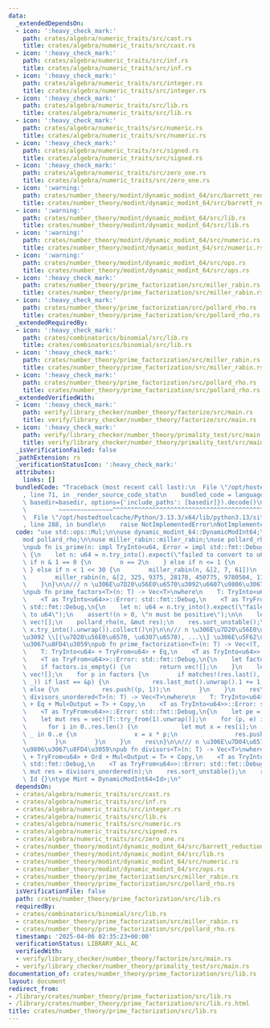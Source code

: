 ```yaml
---
data:
  _extendedDependsOn:
  - icon: ':heavy_check_mark:'
    path: crates/algebra/numeric_traits/src/cast.rs
    title: crates/algebra/numeric_traits/src/cast.rs
  - icon: ':heavy_check_mark:'
    path: crates/algebra/numeric_traits/src/inf.rs
    title: crates/algebra/numeric_traits/src/inf.rs
  - icon: ':heavy_check_mark:'
    path: crates/algebra/numeric_traits/src/integer.rs
    title: crates/algebra/numeric_traits/src/integer.rs
  - icon: ':heavy_check_mark:'
    path: crates/algebra/numeric_traits/src/lib.rs
    title: crates/algebra/numeric_traits/src/lib.rs
  - icon: ':heavy_check_mark:'
    path: crates/algebra/numeric_traits/src/numeric.rs
    title: crates/algebra/numeric_traits/src/numeric.rs
  - icon: ':heavy_check_mark:'
    path: crates/algebra/numeric_traits/src/signed.rs
    title: crates/algebra/numeric_traits/src/signed.rs
  - icon: ':heavy_check_mark:'
    path: crates/algebra/numeric_traits/src/zero_one.rs
    title: crates/algebra/numeric_traits/src/zero_one.rs
  - icon: ':warning:'
    path: crates/number_theory/modint/dynamic_modint_64/src/barrett_reduction.rs
    title: crates/number_theory/modint/dynamic_modint_64/src/barrett_reduction.rs
  - icon: ':warning:'
    path: crates/number_theory/modint/dynamic_modint_64/src/lib.rs
    title: crates/number_theory/modint/dynamic_modint_64/src/lib.rs
  - icon: ':warning:'
    path: crates/number_theory/modint/dynamic_modint_64/src/numeric.rs
    title: crates/number_theory/modint/dynamic_modint_64/src/numeric.rs
  - icon: ':warning:'
    path: crates/number_theory/modint/dynamic_modint_64/src/ops.rs
    title: crates/number_theory/modint/dynamic_modint_64/src/ops.rs
  - icon: ':heavy_check_mark:'
    path: crates/number_theory/prime_factorization/src/miller_rabin.rs
    title: crates/number_theory/prime_factorization/src/miller_rabin.rs
  - icon: ':heavy_check_mark:'
    path: crates/number_theory/prime_factorization/src/pollard_rho.rs
    title: crates/number_theory/prime_factorization/src/pollard_rho.rs
  _extendedRequiredBy:
  - icon: ':heavy_check_mark:'
    path: crates/combinatorics/binomial/src/lib.rs
    title: crates/combinatorics/binomial/src/lib.rs
  - icon: ':heavy_check_mark:'
    path: crates/number_theory/prime_factorization/src/miller_rabin.rs
    title: crates/number_theory/prime_factorization/src/miller_rabin.rs
  - icon: ':heavy_check_mark:'
    path: crates/number_theory/prime_factorization/src/pollard_rho.rs
    title: crates/number_theory/prime_factorization/src/pollard_rho.rs
  _extendedVerifiedWith:
  - icon: ':heavy_check_mark:'
    path: verify/library_checker/number_theory/factorize/src/main.rs
    title: verify/library_checker/number_theory/factorize/src/main.rs
  - icon: ':heavy_check_mark:'
    path: verify/library_checker/number_theory/primality_test/src/main.rs
    title: verify/library_checker/number_theory/primality_test/src/main.rs
  _isVerificationFailed: false
  _pathExtension: rs
  _verificationStatusIcon: ':heavy_check_mark:'
  attributes:
    links: []
  bundledCode: "Traceback (most recent call last):\n  File \"/opt/hostedtoolcache/Python/3.13.3/x64/lib/python3.13/site-packages/onlinejudge_verify/documentation/build.py\"\
    , line 71, in _render_source_code_stat\n    bundled_code = language.bundle(stat.path,\
    \ basedir=basedir, options={'include_paths': [basedir]}).decode()\n          \
    \         ~~~~~~~~~~~~~~~^^^^^^^^^^^^^^^^^^^^^^^^^^^^^^^^^^^^^^^^^^^^^^^^^^^^^^^^^^^^^^^^^^\n\
    \  File \"/opt/hostedtoolcache/Python/3.13.3/x64/lib/python3.13/site-packages/onlinejudge_verify/languages/rust.py\"\
    , line 288, in bundle\n    raise NotImplementedError\nNotImplementedError\n"
  code: "use std::ops::Mul;\n\nuse dynamic_modint_64::DynamicModInt64;\n\nmod miller_rabin;\n\
    mod pollard_rho;\n\nuse miller_rabin::miller_rabin;\nuse pollard_rho::pollard_rho;\n\
    \npub fn is_prime(n: impl TryInto<u64, Error = impl std::fmt::Debug>) -> bool\
    \ {\n    let n: u64 = n.try_into().expect(\"failed to convert to u64\");\n   \
    \ if n & 1 == 0 {\n        n == 2\n    } else if n <= 1 {\n        false\n   \
    \ } else if n < 1 << 30 {\n        miller_rabin(n, &[2, 7, 61])\n    } else {\n\
    \        miller_rabin(n, &[2, 325, 9375, 28178, 450775, 9780504, 1795265022])\n\
    \    }\n}\n\n/// n \u306E\u7D20\u56E0\u6570\u3092\u6607\u9806\u3067\u8FD4\u3059\
    \npub fn prime_factors<T>(n: T) -> Vec<T>\nwhere\n    T: TryInto<u64> + TryFrom<u64>,\n\
    \    <T as TryInto<u64>>::Error: std::fmt::Debug,\n    <T as TryFrom<u64>>::Error:\
    \ std::fmt::Debug,\n{\n    let n: u64 = n.try_into().expect(\"failed to convert\
    \ to u64\");\n    assert!(n > 0, \"n must be positive\");\n\n    let mut res =\
    \ vec![];\n    pollard_rho(n, &mut res);\n    res.sort_unstable();\n    res.into_iter().map(|x|\
    \ x.try_into().unwrap()).collect()\n}\n\n/// n \u306E\u7D20\u56E0\u6570\u5206\u89E3\
    \u3092 \\[(\u7D20\u56E0\u6570, \u6307\u6570), ...\\] \u306E\u5F62\u3067\u6607\u9806\
    \u3067\u8FD4\u3059\npub fn prime_factorization<T>(n: T) -> Vec<(T, usize)>\nwhere\n\
    \    T: TryInto<u64> + TryFrom<u64> + Eq,\n    <T as TryInto<u64>>::Error: std::fmt::Debug,\n\
    \    <T as TryFrom<u64>>::Error: std::fmt::Debug,\n{\n    let factors = prime_factors(n);\n\
    \    if factors.is_empty() {\n        return vec![];\n    }\n    let mut res =\
    \ vec![];\n    for p in factors {\n        if matches!(res.last(), Some((last,\
    \ _)) if last == &p) {\n            res.last_mut().unwrap().1 += 1;\n        }\
    \ else {\n            res.push((p, 1));\n        }\n    }\n    res\n}\n\npub fn\
    \ divisors_unordered<T>(n: T) -> Vec<T>\nwhere\n    T: TryInto<u64> + TryFrom<u64>\
    \ + Eq + Mul<Output = T> + Copy,\n    <T as TryInto<u64>>::Error: std::fmt::Debug,\n\
    \    <T as TryFrom<u64>>::Error: std::fmt::Debug,\n{\n    let pe = prime_factorization(n);\n\
    \    let mut res = vec![T::try_from(1).unwrap()];\n    for (p, e) in pe {\n  \
    \      for i in 0..res.len() {\n            let mut x = res[i];\n            for\
    \ _ in 0..e {\n                x = x * p;\n                res.push(x);\n    \
    \        }\n        }\n    }\n    res\n}\n\n/// n \u306E\u7D04\u6570\u3092\u6607\
    \u9806\u3067\u8FD4\u3059\npub fn divisors<T>(n: T) -> Vec<T>\nwhere\n    T: TryInto<u64>\
    \ + TryFrom<u64> + Ord + Mul<Output = T> + Copy,\n    <T as TryInto<u64>>::Error:\
    \ std::fmt::Debug,\n    <T as TryFrom<u64>>::Error: std::fmt::Debug,\n{\n    let\
    \ mut res = divisors_unordered(n);\n    res.sort_unstable();\n    res\n}\n\nenum\
    \ Id {}\ntype Mint = DynamicModInt64<Id>;\n"
  dependsOn:
  - crates/algebra/numeric_traits/src/cast.rs
  - crates/algebra/numeric_traits/src/inf.rs
  - crates/algebra/numeric_traits/src/integer.rs
  - crates/algebra/numeric_traits/src/lib.rs
  - crates/algebra/numeric_traits/src/numeric.rs
  - crates/algebra/numeric_traits/src/signed.rs
  - crates/algebra/numeric_traits/src/zero_one.rs
  - crates/number_theory/modint/dynamic_modint_64/src/barrett_reduction.rs
  - crates/number_theory/modint/dynamic_modint_64/src/lib.rs
  - crates/number_theory/modint/dynamic_modint_64/src/numeric.rs
  - crates/number_theory/modint/dynamic_modint_64/src/ops.rs
  - crates/number_theory/prime_factorization/src/miller_rabin.rs
  - crates/number_theory/prime_factorization/src/pollard_rho.rs
  isVerificationFile: false
  path: crates/number_theory/prime_factorization/src/lib.rs
  requiredBy:
  - crates/combinatorics/binomial/src/lib.rs
  - crates/number_theory/prime_factorization/src/miller_rabin.rs
  - crates/number_theory/prime_factorization/src/pollard_rho.rs
  timestamp: '2025-04-06 02:35:23+00:00'
  verificationStatus: LIBRARY_ALL_AC
  verifiedWith:
  - verify/library_checker/number_theory/factorize/src/main.rs
  - verify/library_checker/number_theory/primality_test/src/main.rs
documentation_of: crates/number_theory/prime_factorization/src/lib.rs
layout: document
redirect_from:
- /library/crates/number_theory/prime_factorization/src/lib.rs
- /library/crates/number_theory/prime_factorization/src/lib.rs.html
title: crates/number_theory/prime_factorization/src/lib.rs
---
```

